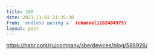 ```yaml
---
title: 168
date: 2021-11-02 21:35:38
from: 'endless шизing ⍼' (channel1162404975)
layout: post
---
```


<https://habr.com/ru/company/sberdevices/blog/586926/>
